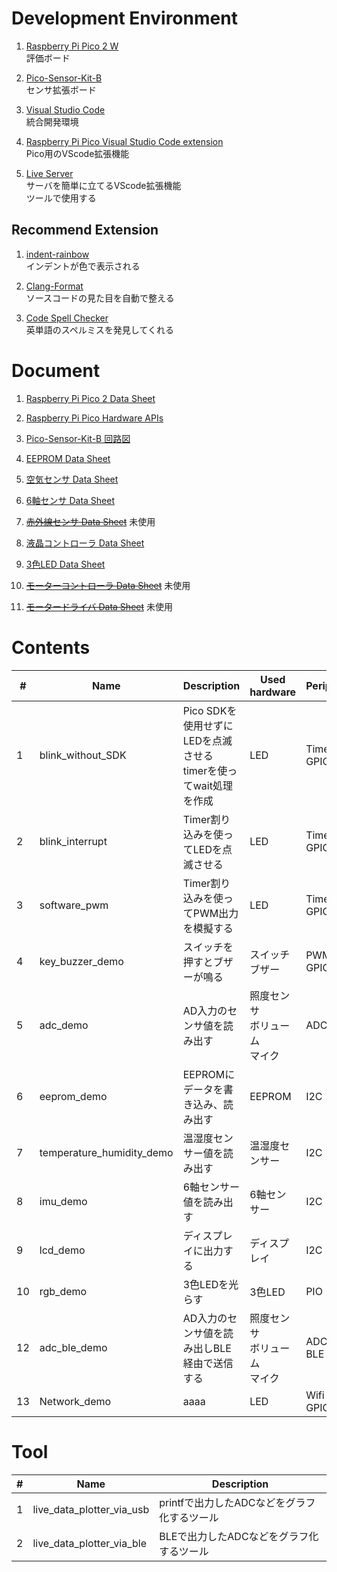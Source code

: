 # Development Environment
1. [Raspberry Pi Pico 2 W](https://www.raspberrypi.com/products/raspberry-pi-pico-2/?variant=pico-2-w)<br>評価ボード

2. [Pico-Sensor-Kit-B](https://www.waveshare.com/wiki/Pico-Sensor-Kit-B)<br>センサ拡張ボード

3. [Visual Studio Code](https://code.visualstudio.com/)<br>統合開発環境

4. [Raspberry Pi Pico Visual Studio Code extension](https://marketplace.visualstudio.com/items?itemName=raspberry-pi.raspberry-pi-pico)<br>Pico用のVScode拡張機能

5. [Live Server](https://marketplace.visualstudio.com/items?itemName=ritwickdey.LiveServer)<br>サーバを簡単に立てるVScode拡張機能<br>ツールで使用する

## Recommend Extension
1. [indent-rainbow](https://marketplace.visualstudio.com/items?itemName=oderwat.indent-rainbow)<br>インデントが色で表示される

2. [Clang-Format](https://marketplace.visualstudio.com/items?itemName=xaver.clang-format)<br>ソースコードの見た目を自動で整える

3. [Code Spell Checker](https://marketplace.visualstudio.com/items?itemName=streetsidesoftware.code-spell-checker)<br>英単語のスペルミスを発見してくれる


# Document
1. [Raspberry Pi Pico 2 Data Sheet](https://akizukidenshi.com/goodsaffix/rp2350-datasheet.pdf)

2. [Raspberry Pi Pico Hardware APIs](https://www.raspberrypi.com/documentation/pico-sdk/hardware.html)

3. [Pico-Sensor-Kit-B 回路図](https://files.waveshare.com/upload/4/4a/Pico-Sensor-Kit_V1.1.pdf)

4. [EEPROM Data Sheet](https://files.waveshare.com/upload/5/54/AT24C04B-08B.PDF)

5. [空気センサ Data Sheet](https://files.waveshare.com/upload/8/89/SGP40_Datasheet.pdf)

6. [6軸センサ Data Sheet](https://files.waveshare.com/upload/5/5f/QMI8658A_Datasheet_Rev_A.pdf)

7. ~~[赤外線センサ Data Sheet](https://files.waveshare.com/upload/c/c0/IRM-H638T-TR2.pdf)~~ 未使用

8. [液晶コントローラ Data Sheet](https://files.waveshare.com/upload/a/ac/SSD1327-datasheet.pdf)

9. [3色LED Data Sheet](https://cdn-shop.adafruit.com/datasheets/WS2812B.pdf)

10. ~~[モーターコントローラ Data Sheet](https://files.waveshare.com/upload/6/68/PCA96_datasheet.pdf)~~ 未使用

11. ~~[モータードライバ Data Sheet](https://files.waveshare.com/upload/6/62/TB6612FNG_datasheet_en.pdf)~~ 未使用


# Contents
| # | Name | Description | Used hardware | Peripheral | 
| - | - | - | - | - |
| 1 | blink_without_SDK | Pico SDKを使用せずにLEDを点滅させる<br>timerを使ってwait処理を作成 | LED | Timer<br>GPIO |
| 2 | blink_interrupt | Timer割り込みを使ってLEDを点滅させる | LED | Timer<br>GPIO |
| 3 | software_pwm | Timer割り込みを使ってPWM出力を模擬する| LED | Timer<br>GPIO |
| 4 | key_buzzer_demo | スイッチを押すとブザーが鳴る | スイッチ<br>ブザー | PWM<br>GPIO |
| 5 | adc_demo | AD入力のセンサ値を読み出す | 照度センサ<br>ボリューム<br>マイク | ADC |
| 6 | eeprom_demo | EEPROMにデータを書き込み、読み出す | EEPROM | I2C |
| 7 | temperature_humidity_demo | 温湿度センサー値を読み出す | 温湿度センサー | I2C |
| 8 | imu_demo | 6軸センサー値を読み出す | 6軸センサー | I2C |
| 9 | lcd_demo | ディスプレイに出力する | ディスプレイ | I2C |
| 10 | rgb_demo | 3色LEDを光らす | 3色LED | PIO |
| 12 | adc_ble_demo | AD入力のセンサ値を読み出しBLE経由で送信する | 照度センサ<br>ボリューム<br>マイク | ADC<br>BLE |
| 13 | Network_demo | aaaa | LED | Wifi<br>GPIO |

# Tool
| # | Name | Description | 
| - | - | - |
| 1 | live_data_plotter_via_usb | printfで出力したADCなどをグラフ化するツール |
| 2 | live_data_plotter_via_ble | BLEで出力したADCなどをグラフ化するツール |

